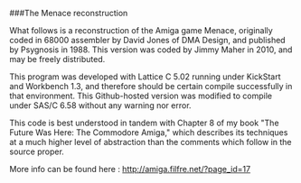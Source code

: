 ###The Menace reconstruction

What follows is a reconstruction of the Amiga game Menace, originally coded in 68000 assembler by David Jones of DMA Design, and published by Psygnosis in 1988. This version was coded by Jimmy Maher in 2010, and may be freely distributed.

This program was developed with Lattice C 5.02 running under KickStart and Workbench 1.3, and therefore should be certain compile successfully in that environment. This Github-hosted version was modified to compile under SAS/C 6.58 without any warning nor error.

This code is best understood in tandem with Chapter 8 of my book "The Future Was Here: The Commodore Amiga," which describes its techniques at a much higher level of abstraction than the comments which follow in the source proper.

More info can be found here : http://amiga.filfre.net/?page_id=17